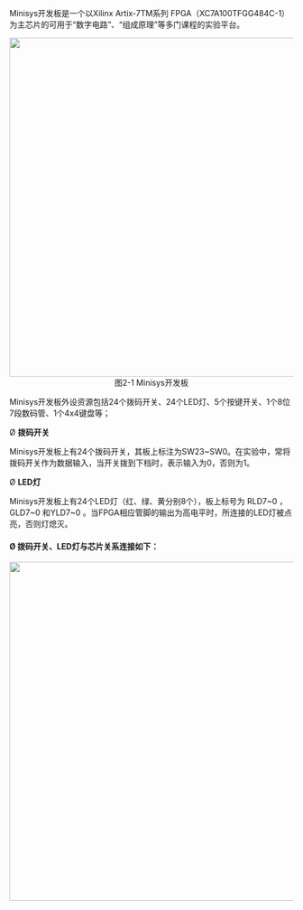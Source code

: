 Minisys开发板是一个以Xilinx Artix-7TM系列 FPGA（XC7A100TFGG484C-1）为主芯片的可用于“数字电路”、“组成原理”等多门课程的实验平台。

<center><img src="../minisys.png" width = 600></center>
<center>图2-1 Minisys开发板</center>

Minisys开发板外设资源包括24个拨码开关、24个LED灯、5个按键开关、1个8位7段数码管、1个4x4键盘等；



Ø **拨码开关**

Minisys开发板上有24个拨码开关，其板上标注为SW23~SW0。在实验中，常将拨码开关作为数据输入，当开关拨到下档时，表示输入为0，否则为1。



Ø **LED灯**

Minisys开发板上有24个LED灯（红、绿、黄分别8个），板上标号为 RLD7~0 ，GLD7~0 和YLD7~0 。当FPGA相应管脚的输出为高电平时，所连接的LED灯被点亮，否则灯熄灭。



#### Ø 拨码开关、LED灯与芯片关系连接如下：

<center><img src="../minisys1.png" width = 600></center>

